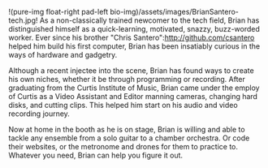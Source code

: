 !(pure-img float-right pad-left bio-img)/assets/images/BrianSantero-tech.jpg! As a non-classically trained newcomer to the tech field, Brian has distinguished himself as a quick-learning, motivated, snazzy, buzz-worded worker. Ever since his brother "Chris Santero":http://github.com/csantero helped him build his first computer, Brian has been insatiably curious in the ways of hardware and gadgetry.

Although a recent injectee into the scene, Brian has found ways to create his own niches, whether it be through programming or recording. After graduating from the Curtis Institute of Music, Brian came under the employ of Curtis as a Video Assistant and Editor manning cameras, changing hard disks, and cutting clips. This helped him start on his audio and video recording journey.

Now at home in the booth as he is on stage, Brian is willing and able to tackle any ensemble from a solo guitar to a chamber orchestra. Or code their websites, or the metronome and drones for them to practice to. Whatever you need, Brian can help you figure it out.
